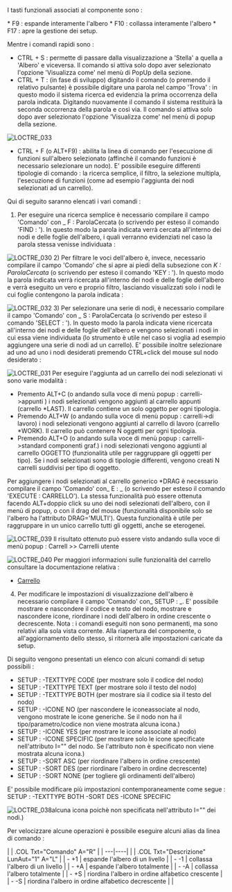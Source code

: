 I tasti funzionali associati al componente sono : 

 \*  F9 :  espande interamente l'albero
 \*  F10 :  collassa interamente l'albero
 \*  F17 :  apre la gestione dei setup.

Mentre i comandi rapidi sono : 

-  CTRL + S :  permette di passare dalla visualizzazione a 'Stella' a quella a 'Albero' e viceversa. Il comando si attiva solo dopo aver selezionato l'opzione 'Visualizza come' nel menù di PopUp della sezione.
-  CTRL + T :  (in fase di sviluppo) digitando il comando (o premendo il relativo pulsante) è possibile digitare una parola nel campo 'Trova' :  in questo modo il sistema ricerca ed evidenzia la prima occorrenza  della parola indicata. Digitando nuovamente il comando il sistema restituirà la seconda occorrenza della parola e così via.  Il comando si attiva solo dopo aver selezionato l'opzione 'Visualizza come' nel menù di popup della sezione.

![LOCTRE_033](http://doc.smeup.com/immagini/MBDOC_OPE-LOCTRE_05/LOCTRE_033.png)
-  CTRL + F (o ALT+F9) :  abilita la linea di comando per l'esecuzione di funzioni sull'albero selezionato (affinchè il comando funzioni è necessario selezionare un nodo). E' possibile eseguire differenti tipologie di comando :  la ricerca semplice, il filtro, la selezione multipla, l'esecuzione di funzioni (come ad esempio l'aggiunta dei nodi selezionati ad un carrello).

Qui di seguito saranno elencati i vari comandi : 

1) Per eseguire una ricerca semplice è necessario compilare il campo 'Comando' con _ F : ParolaCercata (o scrivendo per esteso il comando 'FIND : '). In questo modo la parola indicata verrà cercata all'interno dei nodi e delle foglie dell'albero, i quali verranno  evidenziati nel caso la parola stessa venisse individuata : 

![LOCTRE_030](http://doc.smeup.com/immagini/MBDOC_OPE-LOCTRE_05/LOCTRE_030.png)
2) Per filtrare le voci dell'albero è, invece, necessario compilare il campo 'Comando' che si apre ai piedi della subsezione con _K : ParolaCercata_ (o scrivendo per esteso il comando 'KEY : '). In questo modo la parola indicata verrà ricercata all'interno dei nodi e delle foglie dell'albero e verrà eseguito un vero e proprio filtro, lasciando visualizzati solo i nodi le cui foglie contengono la parola indicata : 

![LOCTRE_032](http://doc.smeup.com/immagini/MBDOC_OPE-LOCTRE_05/LOCTRE_032.png)
3) Per selezionare una serie di nodi, è necessario compilare il campo 'Comando' con _ S : ParolaCercata  (o scrivendo per esteso il comando 'SELECT : '). In questo modo la parola indicata viene ricercata all'interno dei nodi e delle foglie dell'albero e vengono selezionati i nodi in cui essa viene individuata (lo strumento è utile nel caso si voglia ad esempio aggiungere una serie di nodi ad un carrello). E' possibile inoltre selezionare ad uno ad uno i nodi desiderati premendo CTRL+click del mouse sul nodo desiderato : 

![LOCTRE_031](http://doc.smeup.com/immagini/MBDOC_OPE-LOCTRE_05/LOCTRE_031.png)
Per eseguire l'aggiunta ad un carrello dei nodi selezionati vi sono varie modalità : 
-  Premento ALT+C (o andando sulla voce di menù popup :  carrelli->appunti ) i nodi selezionati vengono aggiunti al carrello appunti (carrello \*LAST). Il carrello contiene un solo oggetto per ogni
tipologia.
-  Premendo ALT+W (o andando sulla voce di menù popup :  carrelli->di lavoro) i nodi selezionati vengono aggiunti al carrello di lavoro (carrello \*WORK). Il carrello può contenere N oggetti per ogni
tipologia.
-  Premendo ALT+O (o andando sulla voce di menù popup :  carrelli->standard componenti graf.) i nodi selezionati vengono aggiunti al carrello OGGETTO (funzionalità utile per raggruppare gli oggetti per tipo). Se i nodi selezionati sono di tipologie differenti, vengono creati N carrelli suddivisi per tipo di oggetto.

Per aggiungere i nodi selezionati al carrello generico \*DRAG è necessario compilare il campo 'Comando' con_ E : _  (o scrivendo per esteso il comando 'EXECUTE : CARRELLO'). La stessa funzionalità può essere ottenuta facendo ALT+doppio click su uno dei nodi selezionati dell'albero, con il menù di popup, o con il drag del mouse (funzionalità disponibile solo se l'albero ha l'attributo DRAG='MULTI').
Questa funzionalità è utile per raggruppare in un unico carrello tutti gli oggetti, anche se eterogenei.

![LOCTRE_039](http://doc.smeup.com/immagini/MBDOC_OPE-LOCTRE_05/LOCTRE_039.png)
Il risultato ottenuto può essere visto andando sulla voce di menù popup :  Carrell >> Carrelli utente

![LOCTRE_040](http://doc.smeup.com/immagini/MBDOC_OPE-LOCTRE_05/LOCTRE_040.png)
Per maggiori informazioni sulle funzionalità del carrello consultare la documentazione relativa : 
- [Carrello](Sorgenti/DOC/TA/B£AMO/B£CARR)

4) Per modificare le impostazioni di visualizzazione dell'albero è necessario compilare il campo 'Comando' con_ SETUP : _. E' possibile mostrare e nascondere il codice e testo del nodo, mostrare e nascondere icone, riordinare i nodi dell'albero in ordine crescente o decrescente.
Nota :  i comandi eseguiti non sono permanenti, ma sono relativi alla sola vista corrente. Alla riapertura del componente, o all'aggiornamento dello stesso, si ritornerà alle impostazioni caricate da setup.

Di seguito vengono presentati un elenco con alcuni comandi di setup possibili : 
-  SETUP : -TEXTTYPE CODE    (per mostrare solo il codice del nodo)
-  SETUP : -TEXTTYPE TEXT     (per mostrare solo il testo del nodo)
-  SETUP : -TEXTTYPE BOTH    (per mostrare sia il codice sia il testo del nodo)
-  SETUP : -ICONE NO              (per nascondere le iconeassociate al nodo, vengono mostrate le icone generiche. Se il nodo non ha il tipo/parametro/codice non viene mostrata alcuna icona.)
-  SETUP : -ICONE YES             (per mostrare le icone associate al nodo)
-  SETUP : -ICONE SPECIFIC     (per mostrare solo le icone specificate nell'attributo I="" del nodo. Se l'attributo non è specificato non viene mostrata alcuna icona.)
-  SETUP : -SORT ASC              (per riordinare l'albero in ordine crescente)
-  SETUP : -SORT DES              (per riordinare l'albero in ordine decrescente)
-  SETUP : -SORT NONE           (per togliere gli ordinamenti dell'albero)

E' possibile modificare più impostazioni contemporaneamente come segue : 
SETUP : -TEXTTYPE BOTH -SORT DES -ICONE SPECIFIC

![LOCTRE_038](http://doc.smeup.com/immagini/MBDOC_OPE-LOCTRE_05/LOCTRE_038.png)alcuna icona poichè non specificata nell'attributo I="" dei nodi.)

Per velocizzare alcune operazioni è possibile eseguire alcuni alias da linea di comando : 

| 
| .COL Txt="Comando" A="R" |
| ---|----|
| 
| .COL Txt="Descrizione" LunAut="1" A="L" |
| - +1 | espande l'albero di un livello |
| - -1  | collassa l'albero di un livello |
| - +A | espande l'albero totalmente |
| - -A  | collassa l'albero totalmente |
| - +S | riordina l'albero in ordine alfabetico crescente |
| - -S  | riordina l'albero in ordine alfabetico decrescente |
| 

